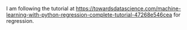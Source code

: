 I am following the tutorial at https://towardsdatascience.com/machine-learning-with-python-regression-complete-tutorial-47268e546cea for regression.